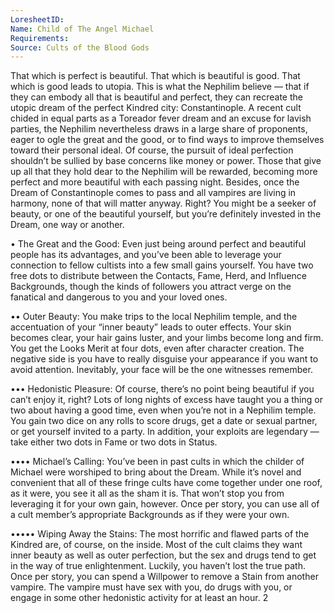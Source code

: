 ```yaml
---
LoresheetID: 
Name: Child of The Angel Michael
Requirements:
Source: Cults of the Blood Gods
---
```

That which is perfect is beautiful. That which is beautiful is good. That which is good leads to utopia. This is what the Nephilim believe — that if they can embody all that is beautiful and perfect, they can recreate the utopic dream of the perfect Kindred city: Constantinople. A recent cult chided in equal parts as a Toreador fever dream and an excuse for lavish parties, the Nephilim nevertheless draws in a large share of proponents, eager to ogle the great and the good, or to find ways to improve themselves toward their personal ideal. Of course, the pursuit of ideal perfection shouldn’t be sullied by base concerns like money or power. Those that give up all that they hold dear to the Nephilim will be rewarded, becoming more perfect and more beautiful with each passing night. Besides, once the Dream of Constantinople comes to pass and all vampires are living in harmony, none of that will matter anyway. Right? You might be a seeker of beauty, or one of the beautiful yourself, but you’re definitely invested in the Dream, one way or another.

• The Great and the Good: Even just being around perfect and beautiful people has its advantages, and you’ve been able to leverage your connection to fellow cultists into a few small gains yourself. You have two free dots to distribute between the Contacts, Fame, Herd, and Influence Backgrounds, though the kinds of followers you attract verge on the fanatical and dangerous to you and your loved ones.

•• Outer Beauty: You make trips to the local Nephilim temple, and the accentuation of your “inner beauty” leads to outer effects. Your skin becomes clear, your hair gains luster, and your limbs become long and firm. You get the Looks Merit at four dots, even after character creation. The negative side is you have to really disguise your appearance if you want to avoid attention. Inevitably, your face will be the one witnesses remember.

••• Hedonistic Pleasure: Of course, there’s no point being beautiful if you can’t enjoy it, right? Lots of long nights of excess have taught you a thing or two about having a good time, even when you’re not in a Nephilim temple. You gain two dice on any rolls to score drugs, get a date or sexual partner, or get yourself invited to a party. In addition, your exploits are legendary — take either two dots in Fame or two dots in Status.

•••• Michael’s Calling: You’ve been in past cults in which the childer of Michael were worshiped to bring about the Dream. While it’s novel and convenient that all of these fringe cults have come together under one roof, as it were, you see it all as the sham it is. That won’t stop you from leveraging it for your own gain, however. Once per story, you can use all of a cult member’s appropriate Backgrounds as if they were your own.

••••• Wiping Away the Stains: The most horrific and flawed parts of the Kindred are, of course, on the inside. Most of the cult claims they want inner beauty as well as outer perfection, but the sex and drugs tend to get in the way of true enlightenment. Luckily, you haven’t lost the true path. Once per story, you can spend a Willpower to remove a Stain from another vampire. The vampire must have sex with you, do drugs with you, or engage in some other hedonistic activity for at least an hour. 2